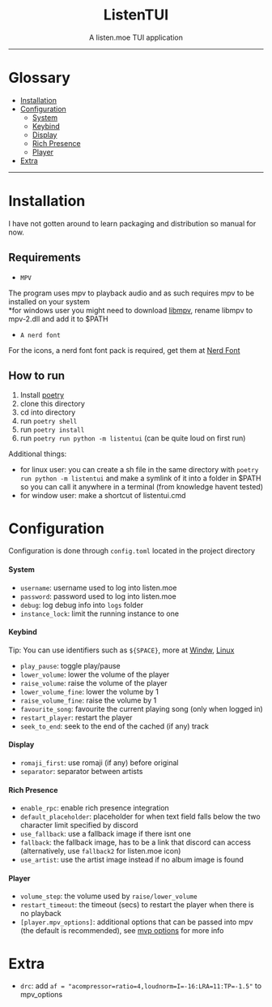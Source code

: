 # <div align="center">ListenTUI</div>
<div align="center">A listen.moe TUI application</div>

---

# Glossary

- [Installation](#installation)
- [Configuration](#configuration)
    - [System](#system)
    - [Keybind](#keybind)
    - [Display](#display)
    - [Rich Presence](#rich-presence)
    - [Player](#player)
- [Extra](#extra)

---


# Installation
I have not gotten around to learn packaging and distribution so manual for now.
## Requirements

- `MPV`

The program uses mpv to playback audio and as such requires mpv to be installed on your system <br>
*for windows user you might need to download [libmpv](https://sourceforge.net/projects/mpv-player-windows/files/libmpv/), rename libmpv to mpv-2.dll and add it to $PATH

- `A nerd font`

For the icons, a nerd font font pack is required, get them at [Nerd Font](https://www.nerdfonts.com/)

## How to run
1. Install [poetry](https://python-poetry.org/docs/#installation)
2. clone this directory
3. cd into directory
4. run `poetry shell`
5. run `poetry install`
6. run `poetry run python -m listentui` (can be quite loud on first run)

Additional things: <br>
- for linux user: you can create a sh file in the same directory with `poetry run python -m listentui` and make a symlink of it into a folder in $PATH so you can call it anywhere in a terminal (from knowledge havent tested)
- for window user: make a shortcut of listentui.cmd

# Configuration
Configuration is done through `config.toml` located in the project directory

#### System
- `username`: username used to log into listen.moe
- `password`: password used to log into listen.moe
- `debug`: log debug info into `logs` folder
- `instance_lock`: limit the running instance to one
#### Keybind
Tip: You can use identifiers such as `${SPACE}`, more at [Windw](https://github.com/magmax/python-readchar/blob/master/readchar/_win_key.py), [Linux](https://github.com/magmax/python-readchar/blob/master/readchar/_posix_key.py)
- `play_pause`: toggle play/pause
- `lower_volume`: lower the volume of the player
- `raise_volume`: raise the volume of the player
- `lower_volume_fine`: lower the volume by 1
- `raise_volume_fine`: raise the volume by 1
- `favourite_song`: favourite the current playing song (only when logged in)
- `restart_player`: restart the player
- `seek_to_end`: seek to the end of the cached (if any) track
#### Display
- `romaji_first`: use romaji (if any) before original
- `separator`: separator between artists
#### Rich Presence
- `enable_rpc`: enable rich presence integration
- `default_placeholder`: placeholder for when text field falls below the two character limit specified by discord
- `use_fallback`: use a fallback image if there isnt one
- `fallback`: the fallback image, has to be a link that discord can access (alternatively, use `fallback2` for listen.moe icon)
- `use_artist`: use the artist image instead if no album image is found
#### Player
- `volume_step`: the volume used by `raise/lower_volume`
- `restart_timeout`: the timeout (secs) to restart the player when there is no playback
- `[player.mpv_options]`: additional options that can be passed into mpv (the default is recommended), see [mvp options](https://mpv.io/manual/master/#options) for more info
# Extra
- `drc`: add `af = "acompressor=ratio=4,loudnorm=I=-16:LRA=11:TP=-1.5"` to mpv_options